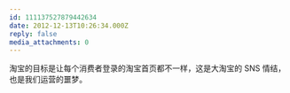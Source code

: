 ```yaml
---
id: 111137527879442634
date: 2012-12-13T10:26:34.000Z
reply: false
media_attachments: 0
---
```


淘宝的目标是让每个消费者登录的淘宝首页都不一样，这是大淘宝的 SNS 情结，也是我们运营的噩梦。

